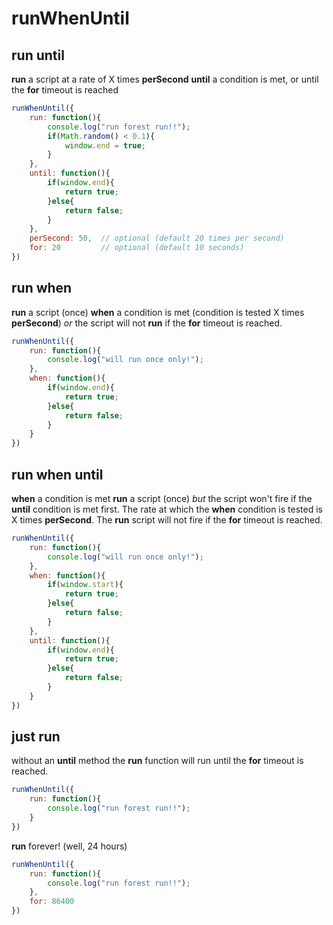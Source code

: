 # runWhenUntil

## run until

**run** a script at a rate of X times **perSecond** **until** a condition is met, or until the **for** timeout is reached

```javascript
runWhenUntil({
    run: function(){
        console.log("run forest run!!");
        if(Math.random() < 0.1){
            window.end = true;
        }
    },
    until: function(){
        if(window.end){
            return true;
        }else{
            return false;
        }
    },
    perSecond: 50,  // optional (default 20 times per second)
    for: 20         // optional (default 10 seconds)
})
```

## run when

**run** a script (once) **when** a condition is met (condition is tested X times **perSecond**) _or_ the script will not **run** if the **for** timeout is reached.

```javascript
runWhenUntil({
    run: function(){
        console.log("will run once only!");
    },
    when: function(){
        if(window.end){
            return true;
        }else{
            return false;
        }
    }
})
```

## run when until

**when** a condition is met **run** a script (once) _but_ the script won't fire if the **until** condition is met first. The rate at which the **when** condition is tested is X times **perSecond**. The **run** script will not fire if the **for** timeout is reached.

```javascript
runWhenUntil({
    run: function(){
        console.log("will run once only!");
    },
    when: function(){
        if(window.start){
            return true;
        }else{
            return false;
        }
    },
    until: function(){
        if(window.end){
            return true;
        }else{
            return false;
        }
    }
})
```

## just run

without an **until** method the **run** function will run until the **for** timeout is reached.

```javascript
runWhenUntil({
    run: function(){
        console.log("run forest run!!");
    }
})
```

**run** forever! (well, 24 hours)

```javascript
runWhenUntil({
    run: function(){
        console.log("run forest run!!");
    },
    for: 86400
})
```
